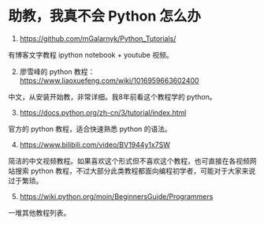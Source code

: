 # 助教，我真不会 Python 怎么办

1. https://github.com/mGalarnyk/Python_Tutorials/

有博客文字教程  ipython notebook + youtube 视频。

2. 廖雪峰的 python 教程：https://www.liaoxuefeng.com/wiki/1016959663602400

中文，从安装开始教，非常详细。我8年前看这个教程学的 python。

3. https://docs.python.org/zh-cn/3/tutorial/index.html

官方的 python 教程，适合快速熟悉 python 的语法。

4. https://www.bilibili.com/video/BV1944y1x7SW

简洁的中文视频教程。如果喜欢这个形式但不喜欢这个教程，也可直接在各视频网站搜索 python 教程，不过大部分此类教程都面向编程初学者，可能对于大家来说过于繁琐。

5. https://wiki.python.org/moin/BeginnersGuide/Programmers

一堆其他教程列表。
